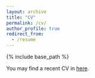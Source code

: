 ```yaml
---
layout: archive
title: "CV"
permalink: /cv/
author_profile: true
redirect_from:
  - /resume
---
```


{% include base_path %}

You may find a recent CV in [here](https://www.dropbox.com/s/zpiibkkb1i29x7x/CV_MASAKI.pdf?dl=0).

